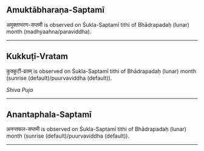 ## Amuktābharaṇa-Saptamī
अमुक्ताभरण-सप्तमी is observed on Śukla-Saptamī tithi of Bhādrapadaḥ (lunar) month (madhyaahna/paraviddha).



---
## Kukkuṭī-Vratam
कुक्कुटी-व्रतम् is observed on Śukla-Saptamī tithi of Bhādrapadaḥ (lunar) month (sunrise (default)/puurvaviddha (default)).

_Shiva Puja_

---
## Anantaphala-Saptamī
अनन्तफल-सप्तमी is observed on Śukla-Saptamī tithi of Bhādrapadaḥ (lunar) month (sunrise (default)/puurvaviddha (default)).



---
